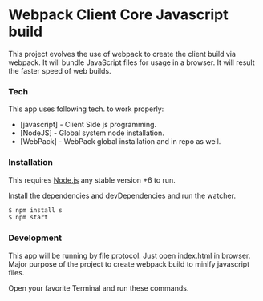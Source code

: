 # Webpack Client Core Javascript build

This project evolves the use of webpack to create the client build via webpack. It will bundle JavaScript files for usage in a browser. It will result the faster speed of web builds.

### Tech

This app uses following tech. to work properly:

* [javascript] - Client Side js programming.
* [NodeJS] - Global system node installation.
* [WebPack] - WebPack global installation and in repo as well.


### Installation

This requires [Node.js](https://nodejs.org/) any stable version +6 to run.

Install the dependencies and devDependencies and run the watcher.

```sh
$ npm install s
$ npm start
```

### Development

This app will be running by file protocol. Just open index.html in browser. Major purpose of the project to create webpack build to minify javascript files.

Open your favorite Terminal and run these commands.





